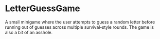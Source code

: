 # LetterGuessGame
 A small minigame where the user attempts to guess a random letter before running out of guesses across multiple survival-style rounds. The game is also a bit of an asshole.
